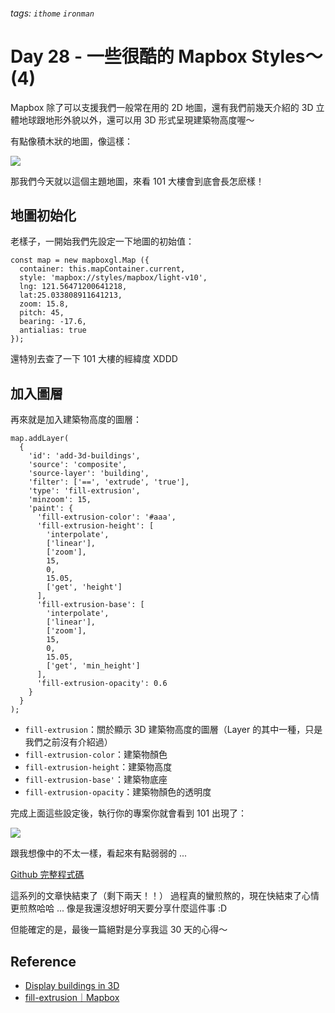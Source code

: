 ###### tags: `ithome` `ironman`
# Day 28 - 一些很酷的 Mapbox Styles～(4)

Mapbox 除了可以支援我們一般常在用的 2D 地圖，還有我們前幾天介紹的 3D 立體地球跟地形外貌以外，還可以用 3D 形式呈現建築物高度喔～

有點像積木狀的地圖，像這樣：

![](https://i.imgur.com/bkSTHsn.png)

那我們今天就以這個主題地圖，來看 101 大樓會到底會長怎麽樣！

## 地圖初始化
老樣子，一開始我們先設定一下地圖的初始值：

```jsx=
const map = new mapboxgl.Map ({
  container: this.mapContainer.current,
  style: 'mapbox://styles/mapbox/light-v10',
  lng: 121.56471200641218,
  lat:25.033808911641213,
  zoom: 15.8,
  pitch: 45,
  bearing: -17.6,
  antialias: true
});
```

還特別去查了一下 101 大樓的經緯度 XDDD

## 加入圖層
再來就是加入建築物高度的圖層：

```jsx=
map.addLayer(
  {
    'id': 'add-3d-buildings',
    'source': 'composite',
    'source-layer': 'building',
    'filter': ['==', 'extrude', 'true'],
    'type': 'fill-extrusion',
    'minzoom': 15,
    'paint': {
      'fill-extrusion-color': '#aaa',
      'fill-extrusion-height': [
        'interpolate',
        ['linear'],
        ['zoom'],
        15,
        0,
        15.05,
        ['get', 'height']
      ],
      'fill-extrusion-base': [
        'interpolate',
        ['linear'],
        ['zoom'],
        15,
        0,
        15.05,
        ['get', 'min_height']
      ],
      'fill-extrusion-opacity': 0.6
    }
  }
);
```

- `fill-extrusion`：關於顯示 3D 建築物高度的圖層（Layer 的其中一種，只是我們之前沒有介紹過）
- `fill-extrusion-color`：建築物顏色
- `fill-extrusion-height`：建築物高度
- `fill-extrusion-base'`：建築物底座
- `fill-extrusion-opacity`：建築物顏色的透明度


完成上面這些設定後，執行你的專案你就會看到 101 出現了：

![](https://i.imgur.com/YwxehW9.png)

跟我想像中的不太一樣，看起來有點弱弱的 ...

[Github 完整程式碼](https://github.com/no-ttt/ithome/tree/Building)


這系列的文章快結束了（剩下兩天！！）
過程真的蠻煎熬的，現在快結束了心情更煎熬哈哈 ...
像是我還沒想好明天要分享什麼這件事 :D

但能確定的是，最後一篇絕對是分享我這 30 天的心得～



## Reference
- [Display buildings in 3D](https://docs.mapbox.com/mapbox-gl-js/example/3d-buildings/)
- [fill-extrusion｜Mapbox](https://docs.mapbox.com/mapbox-gl-js/style-spec/layers/#fill-extrusion)
